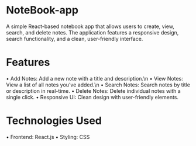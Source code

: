 # NoteBook-app
A simple React-based notebook app that allows users to create, view, search, and delete notes. The application features a responsive design, search functionality, and a clean, user-friendly interface.

# Features
• Add Notes: Add a new note with a title and description.\n
• View Notes: View a list of all notes you’ve added.\n
• Search Notes: Search notes by title or description in real-time.
• Delete Notes: Delete individual notes with a single click.
• Responsive UI: Clean design with user-friendly elements.

# Technologies Used
• Frontend: React.js
• Styling: CSS
